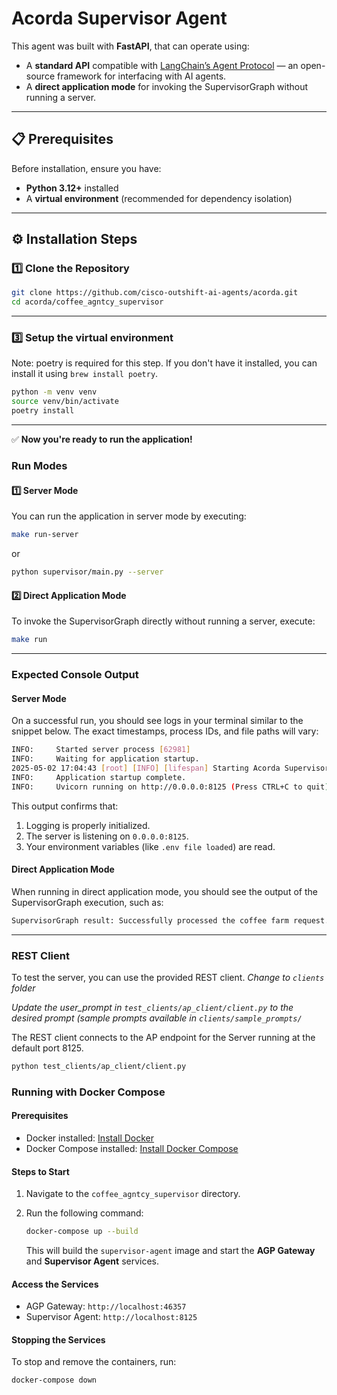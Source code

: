 # Acorda Supervisor Agent

This agent was built with **FastAPI**, that can operate using:

- A **standard API** compatible with [LangChain’s Agent Protocol](https://github.com/langchain-ai/agent-protocol) — an open-source framework for interfacing with AI agents.
- A **direct application mode** for invoking the SupervisorGraph without running a server.

---

## **📋 Prerequisites**
Before installation, ensure you have:
- **Python 3.12+** installed
- A **virtual environment** (recommended for dependency isolation)

---

## **⚙️ Installation Steps**

### **1️⃣ Clone the Repository**

```bash
git clone https://github.com/cisco-outshift-ai-agents/acorda.git
cd acorda/coffee_agntcy_supervisor
```

---

### **3️⃣ Setup the virtual environment**
Note: poetry is required for this step. If you don't have it installed, you can install it using `brew install poetry`.
```bash
python -m venv venv
source venv/bin/activate
poetry install
```

---

✅ **Now you're ready to run the application!**

### **Run Modes**

#### **1️⃣ Server Mode**

You can run the application in server mode by executing:

```bash
make run-server
```
or
```bash
python supervisor/main.py --server
```

#### **2️⃣ Direct Application Mode**

To invoke the SupervisorGraph directly without running a server, execute:

```bash
make run
```

---

### Expected Console Output

#### **Server Mode**
On a successful run, you should see logs in your terminal similar to the snippet below. The exact timestamps, process IDs, and file paths will vary:

```bash
INFO:     Started server process [62981]
INFO:     Waiting for application startup.
2025-05-02 17:04:43 [root] [INFO] [lifespan] Starting Acorda Supervisor Agent...
INFO:     Application startup complete.
INFO:     Uvicorn running on http://0.0.0.0:8125 (Press CTRL+C to quit)
```

This output confirms that:

1. Logging is properly initialized.
2. The server is listening on `0.0.0.0:8125`.
3. Your environment variables (like `.env file loaded`) are read.

#### **Direct Application Mode**
When running in direct application mode, you should see the output of the SupervisorGraph execution, such as:

```bash
SupervisorGraph result: Successfully processed the coffee farm request.
```

---

### REST Client
To test the server, you can use the provided REST client.
*Change to `clients` folder*

*Update the user_prompt in `test_clients/ap_client/client.py` to the desired prompt (sample prompts available in `clients/sample_prompts/`*

The REST client connects to the AP endpoint for the Server running at the default port 8125.

```bash
python test_clients/ap_client/client.py
```

### Running with Docker Compose

#### Prerequisites
- Docker installed: [Install Docker](https://docs.docker.com/get-docker/)
- Docker Compose installed: [Install Docker Compose](https://docs.docker.com/compose/install/)

#### Steps to Start
1. Navigate to the `coffee_agntcy_supervisor` directory.
2. Run the following command:

   ```bash
   docker-compose up --build
   ```

   This will build the `supervisor-agent` image and start the **AGP Gateway** and **Supervisor Agent** services.

#### Access the Services
- AGP Gateway: `http://localhost:46357`
- Supervisor Agent: `http://localhost:8125`

#### Stopping the Services
To stop and remove the containers, run:

```bash
docker-compose down
```